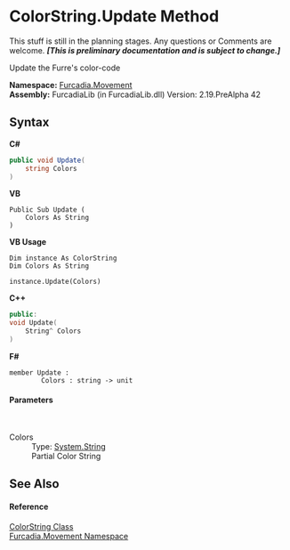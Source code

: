 # ColorString.Update Method 
This stuff is still in the planning stages. Any questions or Comments are welcome. _**\[This is preliminary documentation and is subject to change.\]**_

Update the Furre's color-code

**Namespace:**&nbsp;<a href="N_Furcadia_Movement">Furcadia.Movement</a><br />**Assembly:**&nbsp;FurcadiaLib (in FurcadiaLib.dll) Version: 2.19.PreAlpha 42

## Syntax

**C#**<br />
``` C#
public void Update(
	string Colors
)
```

**VB**<br />
``` VB
Public Sub Update ( 
	Colors As String
)
```

**VB Usage**<br />
``` VB Usage
Dim instance As ColorString
Dim Colors As String

instance.Update(Colors)
```

**C++**<br />
``` C++
public:
void Update(
	String^ Colors
)
```

**F#**<br />
``` F#
member Update : 
        Colors : string -> unit 

```


#### Parameters
&nbsp;<dl><dt>Colors</dt><dd>Type: <a href="http://msdn2.microsoft.com/en-us/library/s1wwdcbf" target="_blank">System.String</a><br />Partial Color String</dd></dl>

## See Also


#### Reference
<a href="T_Furcadia_Movement_ColorString">ColorString Class</a><br /><a href="N_Furcadia_Movement">Furcadia.Movement Namespace</a><br />